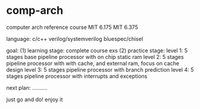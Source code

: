 # comp-arch
computer arch
reference course
MIT 6.175
MIT 6.375

language:
c/c++
verilog/systemverilog
bluespec/chisel

goal:
(1) learning stage: complete course exs
(2) practice stage:
    level 1:  5 stages base pipeline processor with on chip static ram
    level 2:  5 stages pipeline processor with with cache, and external ram, focus on cache design
    level 3:  5 stages pipeline processor with branch prediction
    level 4:  5 stages pipeline processor with interrupts and exceptions

next plan:
  ..........


just go and do! enjoy it
